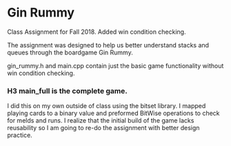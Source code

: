 # Gin Rummy
Class Assignment for Fall 2018. Added win condition checking. 

The assignment was designed to help us better understand stacks and queues through the boardgame Gin Rummy.

gin_rummy.h and main.cpp contain just the basic game functionality without win condition checking.

### H3 main_full is the complete game.
I did this on my own outside of class using the bitset library. I mapped playing cards to a binary value and preformed BitWise operations to check for melds and runs. I realize that the initial build of the game lacks reusability so I am going to re-do the assignment with better design practice.
